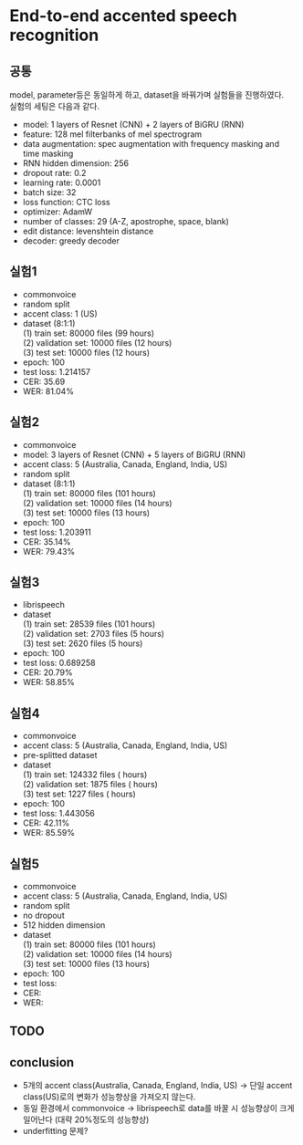# End-to-end accented speech recognition
## 공통
model, parameter등은 동일하게 하고, dataset을 바꿔가며 실험들을 진행하였다.  
실험의 세팅은 다음과 같다.  

- model: 1 layers of Resnet (CNN) + 2 layers of BiGRU (RNN)
- feature: 128 mel filterbanks of mel spectrogram
- data augmentation: spec augmentation with frequency masking and time masking
- RNN hidden dimension: 256
- dropout rate: 0.2
- learning rate: 0.0001
- batch size: 32
- loss function: CTC loss
- optimizer: AdamW
- number of classes: 29 (A-Z, apostrophe, space, blank)
- edit distance: levenshtein distance
- decoder: greedy decoder

## 실험1
- commonvoice
- random split
- accent class: 1 (US)
- dataset (8:1:1)  
(1) train set: 80000 files (99 hours)  
(2) validation set: 10000 files (12 hours)  
(3) test set: 10000 files (12 hours)  
- epoch: 100
- test loss: 1.214157
- CER: 35.69
- WER: 81.04%

## 실험2
- commonvoice
- model: 3 layers of Resnet (CNN) + 5 layers of BiGRU (RNN)
- accent class: 5 (Australia, Canada, England, India, US)
- random split
- dataset (8:1:1)  
(1) train set: 80000 files (101 hours)  
(2) validation set: 10000 files (14 hours)  
(3) test set: 10000 files (13 hours)  
- epoch: 100
- test loss: 1.203911
- CER: 35.14%
- WER: 79.43%

## 실험3
- librispeech
- dataset  
(1) train set: 28539 files (101 hours)  
(2) validation set: 2703 files (5 hours)  
(3) test set: 2620 files (5 hours)  
- epoch: 100
- test loss: 0.689258
- CER: 20.79%
- WER: 58.85%

## 실험4
- commonvoice
- accent class: 5 (Australia, Canada, England, India, US)
- pre-splitted dataset
- dataset  
(1) train set:  124332 files ( hours)  
(2) validation set:  1875 files ( hours)  
(3) test set:  1227 files ( hours)  
- epoch: 100
- test loss: 1.443056
- CER: 42.11%
- WER: 85.59%

## 실험5
- commonvoice
- accent class: 5 (Australia, Canada, England, India, US)
- random split
- no dropout
- 512 hidden dimension
- dataset  
(1) train set: 80000 files (101 hours)  
(2) validation set: 10000 files (14 hours)  
(3) test set: 10000 files (13 hours)   
- epoch: 100
- test loss: 
- CER: 
- WER: 

## TODO

## conclusion
- 5개의 accent class(Australia, Canada, England, India, US) -> 단일 accent class(US)로의 변화가 성능향상을 가져오지 않는다.
- 동일 환경에서 commonvoice -> librispeech로 data를 바꿀 시 성능향상이 크게 일어난다 (대략 20%정도의 성능향상)
- underfitting 문제?